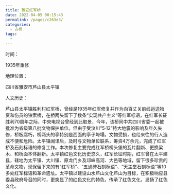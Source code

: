 ```yaml
---
title: 雅安红军桥
date: 2022-04-05 00:15:43
permalink: /pages/c263e3/
categories:
  - 古桥
tags:
  - 
---
```

时间：

1935年重修

地理位置：

四川省雅安市芦山县太平镇

人文历史：

芦山县太平镇胜利村红军桥，曾经是1935年红军修复并作为向百丈关前线运送物资和伤员的铁索桥，在桥两头留下了数条“实现共产主义”等红军标语，在红军长征胜利70周年之际，中央电视台曾经到此取景，今年，该桥同中共四川省委一起被批准为省级第八批文物保护单位。但由于受汶川“5·12”特大地震的影响及年久失修，桥板腐朽，桥两头的亭特别是西面的亭子垮塌，文物受损，也给来往的行人造成不便和危险。太平镇闻讯后，及时与文物单位联系，筹资4万余元，完成了红军桥及石刻标语的修复工作。本次修复主要完成红军桥桥头堡的瓦片翻新、更换梁木、和桥面本体翻新。太平镇红色文化历史悠久，红军长征时期，红军曾在太平建县，辖地为太平镇、大川镇、原龙门乡及邛崃高河、大邑等地域，留下很多珍贵的革命文物，现保留下来的有“红军桥”、“五通碑石刻标语”、“天主堂石刻标语”等10多处红军标语和革命遗址。太平镇以建设山水芦山文化芦山为目标，在积极响应县委县政府号召的同时，更突显了的红色文化的特色，传承了红色文化，发扬了红色文化。

